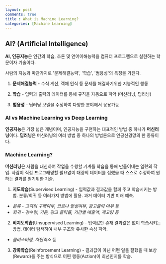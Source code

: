 ```yaml
---
layout: post
comments: true
title : What is Machine Learning?
categories: [Machine Learning]
---
```


## AI? (Artificial Intelligence)

**AI, 인공지능**은 인간의 학습, 추론 및 언어이해능력을 컴퓨터 프로그램으로 실현하는 학문이자 기술이다.

사람의 지능과 마찬가지로 '문제해결능력', '학습', '범용성'의 특징을 가진다.

1. **문제해결능력** - 수식 계산, 객체 인식 등 문제를 해결하기위한 지능적인 행동

2. **학습** - 입력과 출력의 데이터를 통해 규칙을 자동으로 파악 (머신러닝, 딥러닝)

3. **범용성** - 딥러닝 모델을 수정하여 다양한 분야에서 응용가능

### AI vs Machine Learning vs Deep Learning

**인공지능**은 가장 넓은 개념이며, 인공지능을 구현하는 대표적인 방법 중 하나가 **머신러닝**이다. **딥러닝**은 머신러닝의 여러 방법 중 하나의 방법론으로 인공신경망의 한 종류이다.

### Machine Learning?

**머신러닝**은 사람을 대신하여 작업을 수행할 기계를 학습을 통해 만들어내는 일련의 작업. 사람이 직접 프로그래밍할 필요없이 대량의 데이터를 접했을 때 스스로 수정하여 원하는 결과를 얻기위한 기술.

1. **지도학습**(Supervised Learning) - 입력값과 결과값을 함께 주고 학습시키는 방법. 분류/회귀 등 여러가지 방법에 활용. 과거 데이터 기반 미래 예측.
  - _분류 - 고객의 구매여부, 코로나 양성여부, 광고클릭 여부 등_
  - _회귀 - 강수량, 기온, 광고 클릭률, 기간별 매출액, 재고량 등_


2. **비지도학습**(Unsupervised Learning) - 입력값만 존재 결과값은 없이 학습시키는 방법. 데이터 탐색하여 내부 구조와 유사한 속성 파악.
  - _클러스터링, 차원축소_ 등


3. **강화학습**(Reinforcement Learning) - 결과값이 아닌 어떤 일을 잘했을 때 보상(Reward)를 주는 방식으로 어떤 행동(Action)이 최선인지를 학습.
